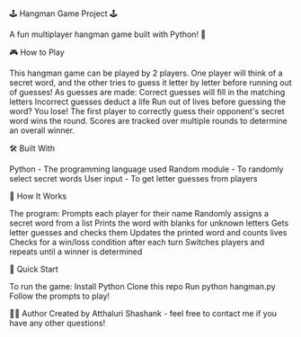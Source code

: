 🕹 Hangman Game Project 🕹

A fun multiplayer hangman game built with Python! 🐍

🎮 How to Play

This hangman game can be played by 2 players. One player will think of a secret word, and the other tries to guess it letter by letter before running out of guesses!
As guesses are made:
Correct guesses will fill in the matching letters
Incorrect guesses deduct a life
Run out of lives before guessing the word? You lose!
The first player to correctly guess their opponent's secret word wins the round. Scores are tracked over multiple rounds to determine an overall winner.

🛠 Built With

Python - The programming language used
Random module - To randomly select secret words
User input - To get letter guesses from players

📝 How It Works

The program:
Prompts each player for their name
Randomly assigns a secret word from a list
Prints the word with blanks for unknown letters
Gets letter guesses and checks them
Updates the printed word and counts lives
Checks for a win/loss condition after each turn
Switches players and repeats until a winner is determined

🚀 Quick Start

To run the game:
Install Python
Clone this repo
Run python hangman.py
Follow the prompts to play!

👨‍💻 Author 
Created by Atthaluri Shashank - feel free to contact me if you have any other questions!
